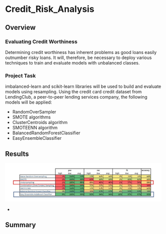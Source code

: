 # Credit_Risk_Analysis

## Overview

### Evaluating Credit Worthiness
Determining credit worthiness has inherent problems as good loans easily outnumber risky loans.  It will, therefore, be necessary to deploy various techniques to train and evaluate models with unbalanced classes. 

### Project Task
imbalanced-learn and scikit-learn libraries will be used to build and evaluate models using resampling. Using the credit card credit dataset from LendingClub, a peer-to-peer lending services company, the following models will be applied:
* RandomOverSampler
* SMOTE algorithms
* ClusterCentroids algorithm
* SMOTEENN algorithm
* BalancedRandomForestClassifier
* EasyEnsembleClassifier

## Results

![matrix](https://github.com/cortesh/Credit_Risk_Analysis/blob/main/images/matrix_results.jpg)

* 
## Summary




